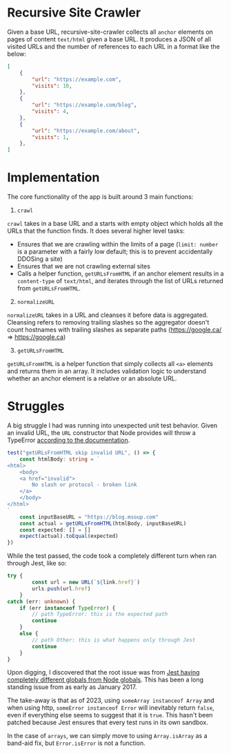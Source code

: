 # Recursive Site Crawler

Given a base URL, recursive-site-crawler collects all `anchor` elements on pages of content `text/html` given a base URL. It produces a JSON of all visited URLs and the number of references to each URL in a format like the below:

```json
[
    {
        "url": "https://example.com",
        "visits": 10,
    },
    {
        "url": "https://example.com/blog",
        "visits": 4,
    },
    {
        "url": "https://example.com/about",
        "visits": 1,
    },
]
```

# Implementation

The core functionality of the app is built around 3 main functions:

1. `crawl`

`crawl` takes in a base URL and a starts with empty object which holds all the URLs that the function finds. It does several higher level tasks:

- Ensures that we are crawling within the limits of a page (`limit: number` is a parameter with a fairly low default; this is to prevent accidentally DDOSing a site)
- Ensures that we are not crawling external sites 
- Calls a helper function, `getURLsFromHTML` if an anchor element results in a `content-type` of `text/html`, and iterates through the list of URLs returned from `getURLsFromHTML`.

2. `normalizeURL`

`normalizeURL` takes in a URL and cleanses it before data is aggregated. Cleansing refers to removing trailing slashes so the aggregator doesn't count hostnames with trailing slashes as separate paths (https://google.ca/ => https://google.ca)

3. `getURLsFromHTML`

`getURLsFromHTML` is a helper function that simply collects all `<a>` elements and returns them in an array. It includes validation logic to understand whether an anchor element is a relative or an absolute URL.

# Struggles

A big struggle I had was running into unexpected unit test behavior. Given an invalid URL, the `URL` constructor that Node provides will throw a TypeError [according to the documentation](https://nodejs.org/api/url.html).

```ts
test("getURLsFromHTML skip invalid URL", () => {
    const htmlBody: string = `
<html>
    <body>
    <a href="invalid">
        No slash or protocol - broken link
    </a>
    </body>
</html>
`
    const inputBaseURL = "https://blog.msoup.com"
    const actual = getURLsFromHTML(htmlBody, inputBaseURL)
    const expected: [] = []
    expect(actual).toEqual(expected)
})
```

While the test passed, the code took a completely different turn when ran through Jest, like so:

```ts
try {
        const url = new URL(`${link.href}`)
        urls.push(url.href)
    }
catch (err: unknown) {
    if (err instanceof TypeError) {
        // path TypeError: this is the expected path
        continue
    }
    else {
        // path Other: this is what happens only through Jest
        continue
    }
}

```

Upon digging, I discovered that the root issue was from [Jest having completely different globals from Node globals](https://github.com/facebook/jest/issues/2549). This has been a long standing issue from as early as January 2017.

The take-away is that as of 2023, using `someArray instanceof Array` and when using http, `someError instanceof Error` will inevitably return `false`, even if everything else seems to suggest that it is `true`. This hasn't been patched because Jest ensures that every test runs in its own sandbox.

In the case of `arrays`, we can simply move to using `Array.isArray` as a band-aid fix, but `Error.isError` is not a function. 
